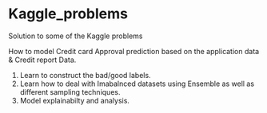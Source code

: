 # Kaggle_problems
Solution to some of the Kaggle problems 

How to model Credit card Approval prediction based on the application data & Credit report Data.

1) Learn to construct the bad/good labels.
2) Learn how to deal with Imabalnced datasets using Ensemble as well as different sampling techniques.
3) Model explainabilty and analysis.
